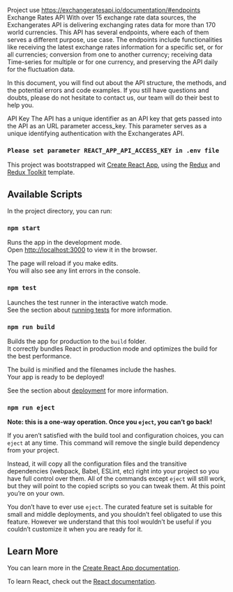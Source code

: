 Project use https://exchangeratesapi.io/documentation/#endpoints
Exchange Rates API
With over 15 exchange rate data sources, the Exchangerates API is delivering exchanging rates data for more than 170 world currencies. This API has several endpoints, where each of them serves a different purpose, use case. The endpoints include functionalities like receiving the latest exchange rates information for a specific set, or for all currencies; conversion from one to another currency; receiving data Time-series for multiple or for one currency, and preserving the API daily for the fluctuation data.

In this document, you will find out about the API structure, the methods, and the potential errors and code examples. If you still have questions and doubts, please do not hesitate to contact us, our team will do their best to help you.

API Key
The API has a unique identifier as an API key that gets passed into the API as an URL parameter access_key. This parameter serves as a unique identifying authentication with the Exchangerates API.
### `Please set parameter REACT_APP_API_ACCESS_KEY in .env file`


This project was bootstrapped wit [Create React App](https://github.com/facebook/create-react-app), using the [Redux](https://redux.js.org/) and [Redux Toolkit](https://redux-toolkit.js.org/) template.

## Available Scripts

In the project directory, you can run:

### `npm start`

Runs the app in the development mode.<br />
Open [http://localhost:3000](http://localhost:3000) to view it in the browser.

The page will reload if you make edits.<br />
You will also see any lint errors in the console.

### `npm test`

Launches the test runner in the interactive watch mode.<br />
See the section about [running tests](https://facebook.github.io/create-react-app/docs/running-tests) for more information.

### `npm run build`

Builds the app for production to the `build` folder.<br />
It correctly bundles React in production mode and optimizes the build for the best performance.

The build is minified and the filenames include the hashes.<br />
Your app is ready to be deployed!

See the section about [deployment](https://facebook.github.io/create-react-app/docs/deployment) for more information.

### `npm run eject`

**Note: this is a one-way operation. Once you `eject`, you can’t go back!**

If you aren’t satisfied with the build tool and configuration choices, you can `eject` at any time. This command will remove the single build dependency from your project.

Instead, it will copy all the configuration files and the transitive dependencies (webpack, Babel, ESLint, etc) right into your project so you have full control over them. All of the commands except `eject` will still work, but they will point to the copied scripts so you can tweak them. At this point you’re on your own.

You don’t have to ever use `eject`. The curated feature set is suitable for small and middle deployments, and you shouldn’t feel obligated to use this feature. However we understand that this tool wouldn’t be useful if you couldn’t customize it when you are ready for it.

## Learn More

You can learn more in the [Create React App documentation](https://facebook.github.io/create-react-app/docs/getting-started).

To learn React, check out the [React documentation](https://reactjs.org/).

